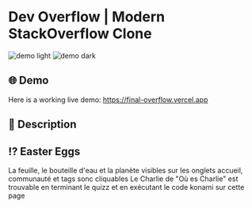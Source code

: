 # Dev Overflow | Modern StackOverflow Clone

![demo light](https://i.ibb.co/7kJWbP6/devoverflow-light.png)
![demo dark](https://i.ibb.co/26p8cyz/devoverflow-dark.png)


## 🌐 Demo

Here is a working live demo: https://final-overflow.vercel.app

## 📝 Description

## ⁉️ Easter Eggs

La feuille, le bouteille d'eau et la planète visibles sur les onglets accueil, communauté et tags sonc cliquables
Le Charlie de "Où es Charlie" est trouvable en terminant le quizz et en exécutant le code konami sur cette page

